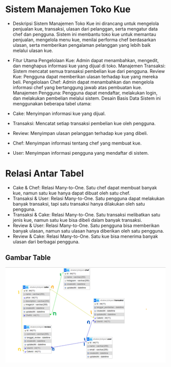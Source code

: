 # Sistem Manajemen Toko Kue

- Deskripsi
  Sistem Manajemen Toko Kue ini dirancang untuk mengelola penjualan kue, transaksi, ulasan dari pelanggan, serta mengatur data chef dan pengguna. Sistem ini membantu toko kue untuk memantau penjualan, mengelola menu kue, menilai performa chef berdasarkan ulasan, serta memberikan pengalaman pelanggan yang lebih baik melalui ulasan kue.

- Fitur Utama
  Pengelolaan Kue: Admin dapat menambahkan, mengedit, dan menghapus informasi kue yang dijual di toko.
  Manajemen Transaksi: Sistem mencatat semua transaksi pembelian kue dari pengguna.
  Review Kue: Pengguna dapat memberikan ulasan terhadap kue yang mereka beli.
  Pengelolaan Chef: Admin dapat menambahkan dan mengelola informasi chef yang bertanggung jawab atas pembuatan kue.
  Manajemen Pengguna: Pengguna dapat mendaftar, melakukan login, dan melakukan pembelian melalui sistem.
  Desain Basis Data
  Sistem ini menggunakan beberapa tabel utama:

- Cake: Menyimpan informasi kue yang dijual.
- Transaksi: Mencatat setiap transaksi pembelian kue oleh pengguna.
- Review: Menyimpan ulasan pelanggan terhadap kue yang dibeli.
- Chef: Menyimpan informasi tentang chef yang membuat kue.
- User: Menyimpan informasi pengguna yang mendaftar di sistem.

# Relasi Antar Tabel

- Cake & Chef: Relasi Many-to-One. Satu chef dapat membuat banyak kue, namun satu kue hanya dapat dibuat oleh satu chef.
- Transaksi & User: Relasi Many-to-One. Satu pengguna dapat melakukan banyak transaksi, tapi satu transaksi hanya dilakukan oleh satu pengguna.
- Transaksi & Cake: Relasi Many-to-One. Satu transaksi melibatkan satu jenis kue, namun satu kue bisa dibeli dalam banyak transaksi.
- Review & User: Relasi Many-to-One. Satu pengguna bisa memberikan banyak ulasan, namun satu ulasan hanya diberikan oleh satu pengguna.
- Review & Cake: Relasi Many-to-One. Satu kue bisa menerima banyak ulasan dari berbagai pengguna.

## Gambar Table

<img src="./image/Table-Relasi.png">